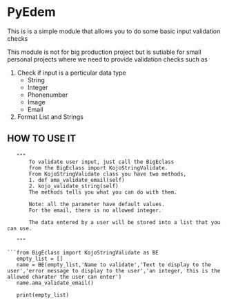 # PyEdem <br>
<p> This is is a simple module that allows you to do some basic input validation checks</p>
<p>This module is not for big production project but is sutiable for small personal projects where we need to provide validation checks  such as

1. Check if input is a perticular data type
    * String
    * Integer
    * Phonenumber
    * Image
    * Email
2. Format List and Strings
 </p>

 ## <p>HOW TO USE IT </p>
 ```
    """
        To validate user input, just call the BigEclass
        from the BigEclass import KojoStringValidate.
        From KojoStringValidate class you have two methods,
        1. def ama_validate_email(self)
        2. kojo_validate_string(self)
        The methods tells you what you can do with them.

        Note: all the parameter have default values.
        For the email, there is no allowed integer.

        The data entered by a user will be stored into a list that you can use.

    """

 ```from BigEclass import KojoStringValidate as BE
    empty_list = []
    name = BE(empty_list,'Name to validate','Text to display to the user','error message to display to the user','an integer, this is the allowed charater the user can enter')
    name.ama_validate_email()

    print(empty_list)

```